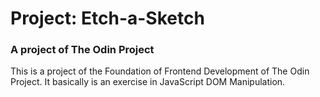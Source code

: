 <h1>Project: Etch-a-Sketch</h1> 
<h3>A project of The Odin Project</h3> 
<p>
  This is a project of the Foundation of Frontend Development of The Odin Project.
  It basically is an exercise in JavaScript DOM Manipulation.
</p>

